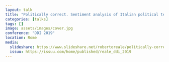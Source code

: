 ```yaml
---
layout: talk
title: "Politically correct. Sentiment analysis of Italian political texts"
categories: [talks]
tags: []
image: assets/images/cover.jpg
conference: "DDI 2019"
location: Rome
media:
  slideshare: https://www.slideshare.net/robertoreale/politically-correct-sentiment-analysis-of-italian-political-texts
  issuu: https://issuu.com/home/published/reale_ddi_2019
---
```

